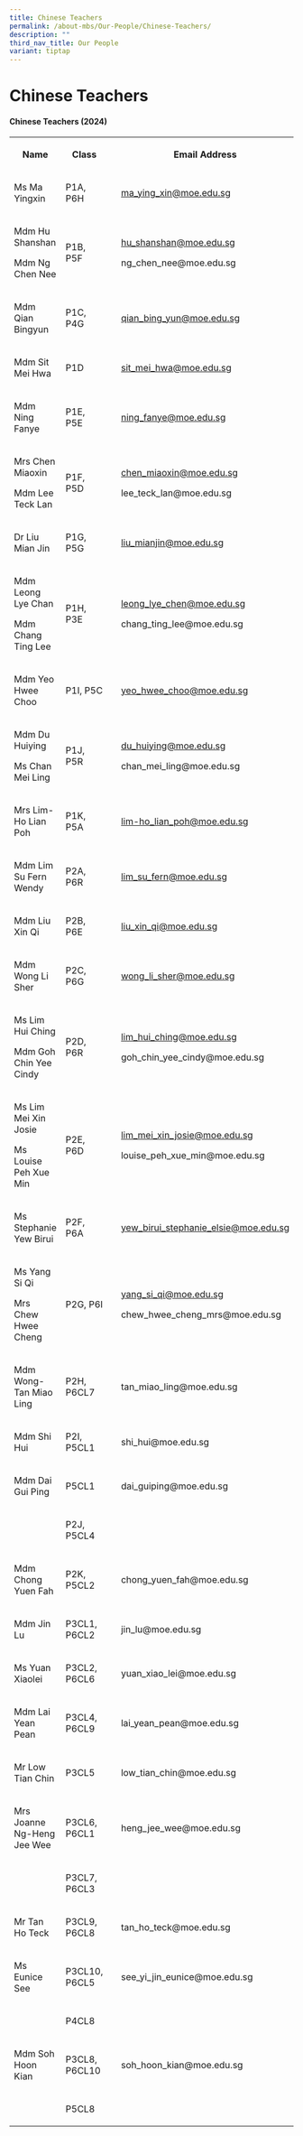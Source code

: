 ```yaml
---
title: Chinese Teachers
permalink: /about-mbs/Our-People/Chinese-Teachers/
description: ""
third_nav_title: Our People
variant: tiptap
---
```

<h1><strong>Chinese Teachers</strong></h1><h4><strong>Chinese Teachers (2024)</strong></h4><table><tbody><tr><th rowspan="1" colspan="1"><p>Name</p></th><th rowspan="1" colspan="1"><p>Class</p></th><th rowspan="1" colspan="1"><p></p></th><th rowspan="1" colspan="1"><p>Email Address</p></th></tr><tr><td rowspan="1" colspan="1"><p>Ms Ma Yingxin</p><p></p></td><td rowspan="1" colspan="1"><p>P1A, P6H</p></td><td rowspan="1" colspan="1"><p></p></td><td rowspan="1" colspan="1"><p><a href="mailto:ma_ying_xin@moe.edu.sg" rel="noopener noreferrer nofollow" target="_blank">ma_ying_xin@moe.edu.sg</a></p></td></tr><tr><td rowspan="1" colspan="1"><p>Mdm Hu Shanshan</p><p>Mdm Ng Chen Nee</p></td><td rowspan="1" colspan="1"><p>P1B, P5F</p></td><td rowspan="1" colspan="1"><p></p></td><td rowspan="1" colspan="1"><p><a href="mailto:hu_shanshan@moe.edu.sg" rel="noopener noreferrer nofollow" target="_blank">hu_shanshan@moe.edu.sg</a></p><p>ng_chen_nee@moe.edu.sg</p></td></tr><tr><td rowspan="1" colspan="1"><p>Mdm Qian Bingyun</p></td><td rowspan="1" colspan="1"><p>P1C, P4G</p></td><td rowspan="1" colspan="1"><p></p></td><td rowspan="1" colspan="1"><p><a href="mailto:qian_bing_yun@moe.edu.sg" rel="noopener noreferrer nofollow" target="_blank">qian_bing_yun@moe.edu.sg</a></p></td></tr><tr><td rowspan="1" colspan="1"><p>Mdm Sit Mei Hwa</p></td><td rowspan="1" colspan="1"><p>P1D</p></td><td rowspan="1" colspan="1"><p></p></td><td rowspan="1" colspan="1"><p><a href="mailto:sit_mei_hwa@moe.edu.sg" rel="noopener noreferrer nofollow" target="_blank">sit_mei_hwa@moe.edu.sg</a></p></td></tr><tr><td rowspan="1" colspan="1"><p>Mdm Ning Fanye</p></td><td rowspan="1" colspan="1"><p>P1E, P5E</p></td><td rowspan="1" colspan="1"><p></p></td><td rowspan="1" colspan="1"><p><a href="mailto:ning_fanye@moe.edu.sg" rel="noopener noreferrer nofollow" target="_blank">ning_fanye@moe.edu.sg</a></p></td></tr><tr><td rowspan="1" colspan="1"><p>Mrs Chen Miaoxin</p><p>Mdm Lee Teck Lan</p></td><td rowspan="1" colspan="1"><p>P1F, P5D</p></td><td rowspan="1" colspan="1"><p></p></td><td rowspan="1" colspan="1"><p><a href="mailto:chen_miaoxin@moe.edu.sg" rel="noopener noreferrer nofollow" target="_blank">chen_miaoxin@moe.edu.sg</a></p><p>lee_teck_lan@moe.edu.sg</p></td></tr><tr><td rowspan="1" colspan="1"><p>Dr Liu Mian Jin</p></td><td rowspan="1" colspan="1"><p>P1G, P5G</p></td><td rowspan="1" colspan="1"><p></p></td><td rowspan="1" colspan="1"><p><a href="mailto:liu_mianjin@moe.edu.sg" rel="noopener noreferrer nofollow" target="_blank">liu_mianjin@moe.edu.sg</a></p></td></tr><tr><td rowspan="1" colspan="1"><p>Mdm Leong Lye Chan</p><p>Mdm Chang Ting Lee</p></td><td rowspan="1" colspan="1"><p>P1H, P3E</p></td><td rowspan="1" colspan="1"><p></p></td><td rowspan="1" colspan="1"><p><a href="mailto:leong_lye_chen@moe.edu.sg" rel="noopener noreferrer nofollow" target="_blank">leong_lye_chen@moe.edu.sg</a></p><p>chang_ting_lee@moe.edu.sg</p></td></tr><tr><td rowspan="1" colspan="1"><p>Mdm Yeo Hwee Choo</p></td><td rowspan="1" colspan="1"><p>P1I, P5C</p></td><td rowspan="1" colspan="1"><p></p></td><td rowspan="1" colspan="1"><p><a href="mailto:yeo_hwee_choo@moe.edu.sg" rel="noopener noreferrer nofollow" target="_blank">yeo_hwee_choo@moe.edu.sg</a></p><p></p></td></tr><tr><td rowspan="1" colspan="1"><p>Mdm Du Huiying</p><p>Ms Chan Mei Ling</p></td><td rowspan="1" colspan="1"><p>P1J, P5R</p></td><td rowspan="1" colspan="1"><p></p></td><td rowspan="1" colspan="1"><p><a href="mailto:du_huiying@moe.edu.sg" rel="noopener noreferrer nofollow" target="_blank">du_huiying@moe.edu.sg</a></p><p>chan_mei_ling@moe.edu.sg</p></td></tr><tr><td rowspan="1" colspan="1"><p>Mrs Lim- Ho Lian Poh</p></td><td rowspan="1" colspan="1"><p>P1K, P5A</p></td><td rowspan="1" colspan="1"><p></p></td><td rowspan="1" colspan="1"><p><a href="mailto:lim-ho_lian_poh@moe.edu.sg" rel="noopener noreferrer nofollow" target="_blank">lim-ho_lian_poh@moe.edu.sg</a></p></td></tr><tr><td rowspan="1" colspan="1"><p>Mdm Lim Su Fern Wendy</p></td><td rowspan="1" colspan="1"><p>P2A, P6R</p></td><td rowspan="1" colspan="1"><p></p></td><td rowspan="1" colspan="1"><p><a href="mailto:lim_su_fern@moe.edu.sg" rel="noopener noreferrer nofollow" target="_blank">lim_su_fern@moe.edu.sg</a></p></td></tr><tr><td rowspan="1" colspan="1"><p>Mdm Liu Xin Qi</p></td><td rowspan="1" colspan="1"><p>P2B, P6E</p></td><td rowspan="1" colspan="1"><p></p></td><td rowspan="1" colspan="1"><p><a href="mailto:liu_xin_qi@moe.edu.sg" rel="noopener noreferrer nofollow" target="_blank">liu_xin_qi@moe.edu.sg</a></p></td></tr><tr><td rowspan="1" colspan="1"><p>Mdm Wong Li Sher</p></td><td rowspan="1" colspan="1"><p>P2C, P6G</p></td><td rowspan="1" colspan="1"><p></p></td><td rowspan="1" colspan="1"><p><a href="mailto:wong_li_sher@moe.edu.sg" rel="noopener noreferrer nofollow" target="_blank">wong_li_sher@moe.edu.sg</a></p></td></tr><tr><td rowspan="1" colspan="1"><p>Ms Lim Hui Ching</p><p>Mdm Goh Chin Yee Cindy</p></td><td rowspan="1" colspan="1"><p>P2D, P6R</p></td><td rowspan="1" colspan="1"><p></p></td><td rowspan="1" colspan="1"><p><a href="mailto:lim_hui_ching@moe.edu.sg" rel="noopener noreferrer nofollow" target="_blank">lim_hui_ching@moe.edu.sg</a></p><p>goh_chin_yee_cindy@moe.edu.sg</p></td></tr><tr><td rowspan="1" colspan="1"><p>Ms Lim Mei Xin Josie</p><p>Ms Louise Peh Xue Min</p></td><td rowspan="1" colspan="1"><p>P2E, P6D</p></td><td rowspan="1" colspan="1"><p></p></td><td rowspan="1" colspan="1"><p><a href="mailto:lim_mei_xin_josie@moe.edu.sg" rel="noopener noreferrer nofollow" target="_blank">lim_mei_xin_josie@moe.edu.sg</a></p><p>louise_peh_xue_min@moe.edu.sg</p></td></tr><tr><td rowspan="1" colspan="1"><p>Ms Stephanie Yew Birui</p></td><td rowspan="1" colspan="1"><p>P2F, P6A</p></td><td rowspan="1" colspan="1"><p></p></td><td rowspan="1" colspan="1"><p><a href="mailto:yew_birui_stephanie_elsie@moe.edu.sg" rel="noopener noreferrer nofollow" target="_blank">yew_birui_stephanie_elsie@moe.edu.sg</a></p></td></tr><tr><td rowspan="1" colspan="1"><p>Ms Yang Si Qi</p><p>Mrs Chew Hwee Cheng</p></td><td rowspan="1" colspan="1"><p>P2G, P6I</p></td><td rowspan="1" colspan="1"><p></p></td><td rowspan="1" colspan="1"><p><a href="mailto:yang_si_qi@moe.edu.sg" rel="noopener noreferrer nofollow" target="_blank">yang_si_qi@moe.edu.sg</a></p><p>chew_hwee_cheng_mrs@moe.edu.sg</p></td></tr><tr><td rowspan="1" colspan="1"><p></p><p>Mdm Wong-Tan Miao Ling</p></td><td rowspan="1" colspan="1"><p>P2H, P6CL7</p></td><td rowspan="1" colspan="1"><p></p></td><td rowspan="1" colspan="1"><p></p><p>tan_miao_ling@moe.edu.sg</p></td></tr><tr><td rowspan="1" colspan="1"><p>Mdm Shi Hui</p></td><td rowspan="1" colspan="1"><p>P2I, P5CL1</p></td><td rowspan="1" colspan="1"><p></p></td><td rowspan="1" colspan="1"><p>shi_hui@moe.edu.sg</p></td></tr><tr><td rowspan="1" colspan="1"><p>Mdm Dai Gui Ping</p></td><td rowspan="1" colspan="1"><p>P5CL1</p></td><td rowspan="1" colspan="1"><p></p></td><td rowspan="1" colspan="1"><p>dai_guiping@moe.edu.sg</p></td></tr><tr><td rowspan="1" colspan="1"><p></p></td><td rowspan="1" colspan="1"><p>P2J, P5CL4</p></td><td rowspan="1" colspan="1"><p></p></td><td rowspan="1" colspan="1"><p></p></td></tr><tr><td rowspan="1" colspan="1"><p>Mdm Chong Yuen Fah</p></td><td rowspan="1" colspan="1"><p>P2K, P5CL2</p></td><td rowspan="1" colspan="1"><p></p></td><td rowspan="1" colspan="1"><p>chong_yuen_fah@moe.edu.sg</p></td></tr><tr><td rowspan="1" colspan="1"><p>Mdm Jin Lu</p></td><td rowspan="1" colspan="1"><p>P3CL1, P6CL2</p></td><td rowspan="1" colspan="1"><p></p></td><td rowspan="1" colspan="1"><p>jin_lu@moe.edu.sg</p></td></tr><tr><td rowspan="1" colspan="1"><p>Ms Yuan Xiaolei</p></td><td rowspan="1" colspan="1"><p>P3CL2, P6CL6</p></td><td rowspan="1" colspan="1"><p></p></td><td rowspan="1" colspan="1"><p>yuan_xiao_lei@moe.edu.sg</p></td></tr><tr><td rowspan="1" colspan="1"><p>Mdm Lai Yean Pean</p></td><td rowspan="1" colspan="1"><p>P3CL4, P6CL9</p></td><td rowspan="1" colspan="1"><p></p></td><td rowspan="1" colspan="1"><p>lai_yean_pean@moe.edu.sg</p></td></tr><tr><td rowspan="1" colspan="1"><p>Mr Low Tian Chin</p></td><td rowspan="1" colspan="1"><p>P3CL5</p></td><td rowspan="1" colspan="1"><p></p></td><td rowspan="1" colspan="1"><p>low_tian_chin@moe.edu.sg</p></td></tr><tr><td rowspan="1" colspan="1"><p>Mrs Joanne Ng-Heng Jee Wee</p></td><td rowspan="1" colspan="1"><p>P3CL6, P6CL1</p></td><td rowspan="1" colspan="1"><p></p></td><td rowspan="1" colspan="1"><p>heng_jee_wee@moe.edu.sg</p></td></tr><tr><td rowspan="1" colspan="1"><p></p></td><td rowspan="1" colspan="1"><p>P3CL7, P6CL3</p></td><td rowspan="1" colspan="1"><p></p></td><td rowspan="1" colspan="1"><p></p></td></tr><tr><td rowspan="1" colspan="1"><p>Mr Tan Ho Teck</p></td><td rowspan="1" colspan="1"><p>P3CL9, P6CL8</p></td><td rowspan="1" colspan="1"><p></p></td><td rowspan="1" colspan="1"><p>tan_ho_teck@moe.edu.sg</p></td></tr><tr><td rowspan="1" colspan="1"><p>Ms Eunice See</p></td><td rowspan="1" colspan="1"><p>P3CL10, P6CL5</p></td><td rowspan="1" colspan="1"><p></p></td><td rowspan="1" colspan="1"><p>see_yi_jin_eunice@moe.edu.sg</p></td></tr><tr><td rowspan="1" colspan="1"><p></p></td><td rowspan="1" colspan="1"><p>P4CL8</p></td><td rowspan="1" colspan="1"><p></p></td><td rowspan="1" colspan="1"><p></p></td></tr><tr><td rowspan="1" colspan="1"><p>Mdm Soh Hoon Kian</p></td><td rowspan="1" colspan="1"><p>P3CL8, P6CL10</p></td><td rowspan="1" colspan="1"><p></p></td><td rowspan="1" colspan="1"><p>soh_hoon_kian@moe.edu.sg</p></td></tr><tr><td rowspan="1" colspan="1"><p></p></td><td rowspan="1" colspan="1"><p>P5CL8</p></td><td rowspan="1" colspan="1"><p></p></td><td rowspan="1" colspan="1"><p></p></td></tr></tbody></table><p></p>